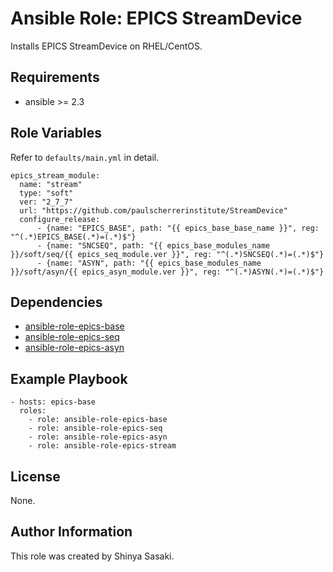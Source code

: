 # Ansible Role: EPICS StreamDevice

Installs EPICS StreamDevice on RHEL/CentOS.

## Requirements

- ansible >= 2.3

## Role Variables
Refer to `defaults/main.yml` in detail.
```
epics_stream_module:
  name: "stream"
  type: "soft"
  ver: "2_7_7"
  url: "https://github.com/paulscherrerinstitute/StreamDevice"
  configure_release:
      - {name: "EPICS_BASE", path: "{{ epics_base_base_name }}", reg: "^(.*)EPICS_BASE(.*)=(.*)$"}
      - {name: "SNCSEQ", path: "{{ epics_base_modules_name }}/soft/seq/{{ epics_seq_module.ver }}", reg: "^(.*)SNCSEQ(.*)=(.*)$"}
      - {name: "ASYN", path: "{{ epics_base_modules_name }}/soft/asyn/{{ epics_asyn_module.ver }}", reg: "^(.*)ASYN(.*)=(.*)$"}
```

## Dependencies

- [ansible-role-epics-base](https://github.com/sasaki77/ansible-role-epics-base)
- [ansible-role-epics-seq](https://github.com/sasaki77/ansible-role-epics-seq)
- [ansible-role-epics-asyn](https://github.com/sasaki77/ansible-role-epics-asyn)

## Example Playbook
```
- hosts: epics-base
  roles:
    - role: ansible-role-epics-base
    - role: ansible-role-epics-seq
    - role: ansible-role-epics-asyn
    - role: ansible-role-epics-stream
```

## License

None.

## Author Information

This role was created by Shinya Sasaki.
